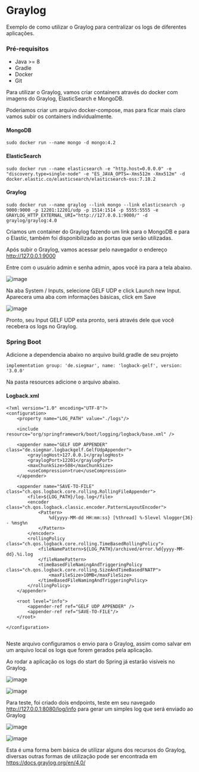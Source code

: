 # Graylog

Exemplo de como utilizar o Graylog para centralizar os logs de diferentes aplicações.


### Pré-requisitos
* Java >= 8
* Gradle
* Docker
* Git



Para utilizar o Graylog, vamos criar containers através do docker com imagens do Graylog, ElasticSearch e MongoDB.

Poderiamos criar um arquivo docker-compose, mas para ficar mais claro vamos subir os containers individualmente.     


#### MongoDB
```  
sudo docker run --name mongo -d mongo:4.2
``` 

#### ElasticSearch
```   
sudo docker run --name elasticsearch -e "http.host=0.0.0.0" -e "discovery.type=single-node" -e "ES_JAVA_OPTS=-Xms512m -Xmx512m" -d docker.elastic.co/elasticsearch/elasticsearch-oss:7.10.2
```   

#### Graylog
``` 
sudo docker run --name graylog --link mongo --link elasticsearch -p 9000:9000 -p 12201:12201/udp -p 1514:1514 -p 5555:5555 -e GRAYLOG_HTTP_EXTERNAL_URI="http://127.0.0.1:9000/" -d graylog/graylog:4.0
``` 

Criamos um container do Graylog fazendo um link para o MongoDB e para o Elastic, também foi disponibilizado as portas que serão utilizadas.


Após subir o Graylog, vamos acessar pelo navegador o endereço http://127.0.0.1:9000

Entre com o usuário admin e senha admin, apos você ira para a tela abaixo.                            


![image](https://user-images.githubusercontent.com/41808527/113050218-f822cd00-917a-11eb-907c-3ac54cfc6069.png)


Na aba System / Inputs, selecione GELF UDP e click Launch new Input. Aparecera uma aba com informações básicas, click em Save


![image](https://user-images.githubusercontent.com/41808527/113050557-59e33700-917b-11eb-885b-89562c7f9bab.png)


Pronto, seu Input GELF UDP esta pronto, será através dele que você recebera os logs no Graylog.

### Spring Boot

Adicione a dependencia abaixo no arquivo build.gradle de seu projeto

``` 
implementation group: 'de.siegmar', name: 'logback-gelf', version: '3.0.0'
```  

Na pasta resources adicione o arquivo abaixo.

#### Logback.xml
```  
<?xml version="1.0" encoding="UTF-8"?>
<configuration>
    <property name="LOG_PATH" value="./logs"/>

    <include resource="org/springframework/boot/logging/logback/base.xml" />

    <appender name="GELF UDP APPENDER" class="de.siegmar.logbackgelf.GelfUdpAppender">
        <graylogHost>127.0.0.1</graylogHost>
        <graylogPort>12201</graylogPort>
        <maxChunkSize>508</maxChunkSize>
        <useCompression>true</useCompression>
    </appender>

    <appender name="SAVE-TO-FILE" class="ch.qos.logback.core.rolling.RollingFileAppender">
        <file>${LOG_PATH}/log.log</file>
        <encoder class="ch.qos.logback.classic.encoder.PatternLayoutEncoder">
            <Pattern>
                %d{yyyy-MM-dd HH:mm:ss} [%thread] %-5level %logger{36} - %msg%n
            </Pattern>
        </encoder>
        <rollingPolicy class="ch.qos.logback.core.rolling.TimeBasedRollingPolicy">
            <fileNamePattern>${LOG_PATH}/archived/error.%d{yyyy-MM-dd}.%i.log
            </fileNamePattern>
            <timeBasedFileNamingAndTriggeringPolicy class="ch.qos.logback.core.rolling.SizeAndTimeBasedFNATP">
                <maxFileSize>10MB</maxFileSize>
            </timeBasedFileNamingAndTriggeringPolicy>
        </rollingPolicy>
    </appender>

    <root level="info">
        <appender-ref ref="GELF UDP APPENDER" />
        <appender-ref ref="SAVE-TO-FILE"/>
    </root>

</configuration>


```

Neste arquivo configuramos o envio para o Graylog, assim como salvar em um arquivo local os logs que forem gerados pela aplicação.

Ao rodar a aplicação os logs do start do Spring já estarão visíveis no Graylog.

![image](https://user-images.githubusercontent.com/41808527/113052192-37eab400-917d-11eb-9464-762bce28e6d8.png)


![image](https://user-images.githubusercontent.com/41808527/113052348-67012580-917d-11eb-8bba-2de4e0f77be6.png)


Para teste, foi criado dois endpoints, teste em seu navegado http://127.0.0.1:8080/log/info para gerar um simples log que será enviado ao Graylog

![image](https://user-images.githubusercontent.com/41808527/113052630-c0695480-917d-11eb-9ce0-8964606fce1b.png)


![image](https://user-images.githubusercontent.com/41808527/113052741-e1ca4080-917d-11eb-99cb-3f0e2a50973d.png)

Esta é uma forma bem básica de utilizar alguns dos recursos do Graylog, diversas outras formas de utilização pode ser encontrada em https://docs.graylog.org/en/4.0/



